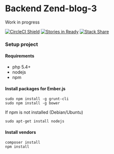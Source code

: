 Backend Zend-blog-3
===================

Work in progress

[![CircleCI Shield](https://circleci.com/gh/morontt/zend-blog-3-backend.svg?style=shield&circle-token=5e88cc76a02111e39b022a28d12cea94a688127f)](https://circleci.com/gh/morontt/zend-blog-3-backend)
[![Stories in Ready](https://badge.waffle.io/morontt/zend-blog-3-backend.svg?label=ready&title=Ready)](http://waffle.io/morontt/zend-blog-3-backend)
[![Stack Share](http://img.shields.io/badge/tech-stack-0690fa.svg?style=flat)](http://stackshare.io/morontt/zend-blog-3-backend)

### Setup project

#### Requirements

- php 5.4+
- nodejs
- npm

#### Install packages for Ember.js

    sudo npm install -g grunt-cli
    sudo npm install -g bower

If npm is not installed (Debian/Ubuntu)

    sudo apt-get install nodejs

#### Install vendors

    composer install
    npm install
